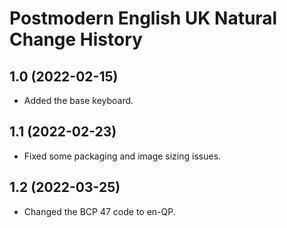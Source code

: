 Postmodern English UK Natural Change History
====================

1.0 (2022-02-15)
----------------
- Added the base keyboard.

1.1 (2022-02-23)
----------------
- Fixed some packaging and image sizing issues.

1.2 (2022-03-25)
----------------
- Changed the BCP 47 code to en-QP.